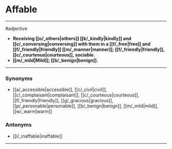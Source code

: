 # Affable
---
#adjective
- **Receiving [[o/_others|others]] [[k/_kindly|kindly]] and [[c/_conversing|conversing]] with them in a [[f/_free|free]] and [[f/_friendly|friendly]] [[m/_manner|manner]]; [[f/_friendly|friendly]], [[c/_courteous|courteous]], sociable.**
- **[[m/_mild|Mild]]; [[b/_benign|benign]].**
---
### Synonyms
- [[a/_accessible|accessible]], [[c/_civil|civil]], [[c/_complaisant|complaisant]], [[c/_courteous|courteous]], [[f/_friendly|friendly]], [[g/_gracious|gracious]], [[p/_personable|personable]], [[b/_benign|benign]], [[m/_mild|mild]], [[w/_warm|warm]]
### Antonyms
- [[i/_inaffable|inaffable]]
---
